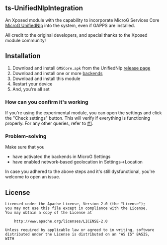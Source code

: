 ts-UnifiedNlpIntegration
-

An Xposed module with the capability to incorporate MicroG Services Core [MicroG UnifiedNlp](https://github.com/microg/android_packages_apps_GmsCore) into the system, even if GAPPS are installed.

All credit to the original developers, and special thanks to the Xposed module community!

Installation
--

1. Download and install `GMSCore.apk` from the UnifiedNlp [release page](https://github.com/microg/android_packages_apps_GmsCore/releases)
2. Download and install one or more [backends](https://github.com/microg/android_packages_apps_UnifiedNlp#usage)
3. Download and install this module
4. Restart your device
5. And, you're all set

### How can you confirm it's working

If you're using the experimental module, you can open the settings and click the "Check settings" button. This will verify if everything is functioning properly.
For any other queries, refer to [#1](https://github.com/Rawi01/XposedUnifiedNlp/issues/1).

### Problem-solving

Make sure that you
* have activated the backends in MicroG Settings
* have enabled network-based geolocation in Settings->Location

In case you adhered to the above steps and it's still dysfunctional, you're welcome to open an issue.

License
---
    Licensed under the Apache License, Version 2.0 (the "License");
    you may not use this file except in compliance with the License.
    You may obtain a copy of the License at

        http://www.apache.org/licenses/LICENSE-2.0

    Unless required by applicable law or agreed to in writing, software
    distributed under the License is distributed on an "AS IS" BASIS,
    WITH